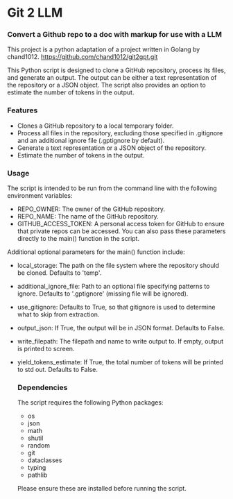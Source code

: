 # Git 2 LLM 
### Convert a Github repo to a doc with markup for use with a LLM

This project is a python adaptation of a project written in Golang by chand1012.
https://github.com/chand1012/git2gpt.git

This Python script is designed to clone a GitHub repository, process its files, and generate an output. The output can be either a text representation of the repository or a JSON object. The script also provides an option to estimate the number of tokens in the output.

### Features
* Clones a GitHub repository to a local temporary folder.
* Process all files in the repository, excluding those specified in .gitignore and an additional ignore file (.gptignore by default).
* Generate a text representation or a JSON object of the repository.
* Estimate the number of tokens in the output.

### Usage
The script is intended to be run from the command line with the following environment variables:
* REPO_OWNER: The owner of the GitHub repository.
* REPO_NAME: The name of the GitHub repository.
* GITHUB_ACCESS_TOKEN: A personal access token for GitHub to ensure that private repos can be accessed.
You can also pass these parameters directly to the main() function in the script.


Additional optional parameters for the main() function include:
* local_storage: The path on the file system where the repository should be cloned. Defaults to 'temp'.
* additional_ignore_file: Path to an optional file specifying patterns to ignore. Defaults to '.gptignore' (missing file will be ignored).
* use_gitignore: Defaults to True, so that gitignore is used to determine what to skip from extraction.
* output_json: If True, the output will be in JSON format. Defaults to False.
* write_filepath: The filepath and name to write output to. If empty, output is printed to screen.
* yield_tokens_estimate: If True, the total number of tokens will be printed to std out. Defaults to False.
  
  ### Dependencies
  The script requires the following Python packages:
  * os
  * json
  * math
  * shutil
  * random
  * git
  * dataclasses
  * typing
  * pathlib

  Please ensure these are installed before running the script.
